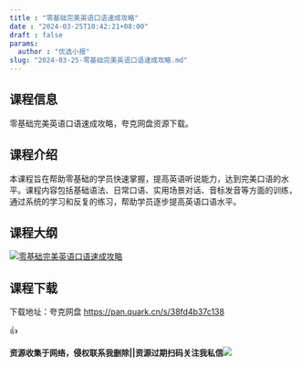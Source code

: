 ```yaml
---
title : "零基础完美英语口语速成攻略"
date : "2024-03-25T10:42:21+08:00"
draft : false
params:
  author : "优选小报"
slug: "2024-03-25-零基础完美英语口语速成攻略.md"
---
```


## 课程信息

零基础完美英语口语速成攻略，夸克网盘资源下载。

## 课程介绍

本课程旨在帮助零基础的学员快速掌握，提高英语听说能力，达到完美口语的水平。课程内容包括基础语法、日常口语、实用场景对话、音标发音等方面的训练，通过系统的学习和反复的练习，帮助学员逐步提高英语口语水平。

## 课程大纲

[![零基础完美英语口语速成攻略](//img7-1.zhekoulieshou.com/mmbiz_jpg/iaHBVewvSIbAjcr9g6TlCXSfiaDqkbzuEzyZCqGf9icbZOFgRMbhWzcHwk3OoJ7S8BaS1hibeRBIIoaLpr9vJeQxNA/0)](//img7-1.zhekoulieshou.com/mmbiz_jpg/iaHBVewvSIbAjcr9g6TlCXSfiaDqkbzuEzyZCqGf9icbZOFgRMbhWzcHwk3OoJ7S8BaS1hibeRBIIoaLpr9vJeQxNA/0)

## 课程下载

下载地址：夸克网盘 https://pan.quark.cn/s/38fd4b37c138

👍

**资源收集于网络，侵权联系我删除||资源过期扫码关注我私信**![](//img7-1.zhekoulieshou.com/mmbiz_jpg/iaHBVewvSIbAjcr9g6TlCXSfiaDqkbzuEzp207hVzPqT4YGQOAazQ1KNHCeACbia5Lzq4Ckwibe48iar1q7lgVP1o3w/640?wx_fmt=jpeg&from=appmsg)


